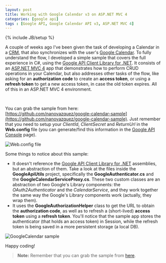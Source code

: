 ```yaml
---
layout: post
title: Working with Google Calendar v3 on ASP.NET MVC 4
categories: [google api]
tags : [Google API, Google Calendar API v3, ASP.NET MVC 4]
---
```


{% include JB/setup %}

A couple of weeks ago I've been given the task of developing a Calendar in a [CRM](http://en.wikipedia.org/wiki/Customer_relationship_management), that also synchronizes with the user's [Google Calendar](https://www.google.com/calendar). To fully understand the flow, I developed a simple sample that covers the full experience in C#, using the [Google API Client Library for .NET](http://docs.google-api-dotnet-client.googlecode.com/hg/docs/Index.html). It consists of an [ASP.NET MVC 4](http://www.asp.net/mvc/mvc4) app that demonstrates how to perform CRUD operations in your Calendar, but also addresses other tasks of the flow, like asking for an **authorization code** to create an **access token**, or using a **refresh token** to get a new access token, in case the old token expires. All of this in an ASP.NET MVC 4 environment. 

<br />

You can grab the sample from here: [https://github.com/nanovazquez/google-calendar-sample](https://github.com/nanovazquez/google-calendar-sample). Just remember that you need to setup your *ClientId*, *ClientSecret* and *ReturnUrl* in the **Web.config** file (you can generate/find this information in the [Google API Console](https://code.google.com/apis/console) page).

![](https://raw.github.com/nanovazquez/nanovazquez.github.com/master/_posts/working-with-google-calendar-on-dotnet/web-config-file.png "Web.config file")

Some things to notice about this sample:

* It doesn't reference the [Google API Client Library for .NET](http://docs.google-api-dotnet-client.googlecode.com/hg/docs/Index.html) assemblies, but an abstraction of them. Take a look at the files inside the **GoogleApiUtils** project, specifically the **GoogleAuthenticator.cs** and the **GoogleCalendarServiceProxy.cs**. These two custom classes are an abstraction of two Google's Library components: the *OAuth2Authenticator* and the *CalendarService*, and they work together the same way the Google's Library components work (actually, they wrap them). 
* It uses the **GoogleAuthorizationHelper** class to get the URL to obtain the **authorization code**, as well as to refresh a (short-lived) **access token** using a **refresh token**. You'll notice that the sample app stores the authenticator (that holds an access token) in Session, while the refresh token is being saved in a more persistent storage (a local DB).

![](https://raw.github.com/nanovazquez/nanovazquez.github.com/master/_posts/working-with-google-calendar-on-dotnet/google-calendar-sample.png "GoogleCalendar sample")

Happy coding!


> **Note:** Remember that you can grab the sample from [here](https://github.com/nanovazquez/google-calendar-sample).
